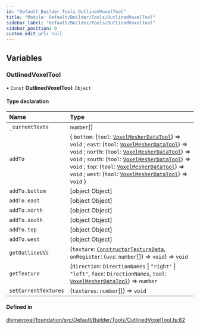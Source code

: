 ```yaml
---
id: "Default_Builder_Tools_OutlinedVoxelTool"
title: "Module: Default/Builder/Tools/OutlinedVoxelTool"
sidebar_label: "Default/Builder/Tools/OutlinedVoxelTool"
sidebar_position: 0
custom_edit_url: null
---
```


## Variables

### OutlinedVoxelTool

• `Const` **OutlinedVoxelTool**: `Object`

#### Type declaration

| Name | Type |
| :------ | :------ |
| `_currentTexts` | `number`[] |
| `addTo` | \{ `bottom`: (`tool`: [`VoxelMesherDataTool`](../classes/Default_Builder_Tools_VoxelMesherDataTool.VoxelMesherDataTool.md)) => `void` ; `east`: (`tool`: [`VoxelMesherDataTool`](../classes/Default_Builder_Tools_VoxelMesherDataTool.VoxelMesherDataTool.md)) => `void` ; `north`: (`tool`: [`VoxelMesherDataTool`](../classes/Default_Builder_Tools_VoxelMesherDataTool.VoxelMesherDataTool.md)) => `void` ; `south`: (`tool`: [`VoxelMesherDataTool`](../classes/Default_Builder_Tools_VoxelMesherDataTool.VoxelMesherDataTool.md)) => `void` ; `top`: (`tool`: [`VoxelMesherDataTool`](../classes/Default_Builder_Tools_VoxelMesherDataTool.VoxelMesherDataTool.md)) => `void` ; `west`: (`tool`: [`VoxelMesherDataTool`](../classes/Default_Builder_Tools_VoxelMesherDataTool.VoxelMesherDataTool.md)) => `void`  } |
| `addTo.bottom` | [object Object] |
| `addTo.east` | [object Object] |
| `addTo.north` | [object Object] |
| `addTo.south` | [object Object] |
| `addTo.top` | [object Object] |
| `addTo.west` | [object Object] |
| `getOutlineUVs` | (`texture`: [`ConstructorTextureData`](Textures_Constructor_types.md#constructortexturedata), `onRegister`: (`uvs`: `number`[]) => `void`) => `void` |
| `getTexture` | (`direction`: `DirectionNames` \| ``"right"`` \| ``"left"``, `face`: `DirectionNames`, `tool`: [`VoxelMesherDataTool`](../classes/Default_Builder_Tools_VoxelMesherDataTool.VoxelMesherDataTool.md)) => `number` |
| `setCurrentTextures` | (`textures`: `number`[]) => `void` |

#### Defined in

[divinevoxel/foundation/src/Default/Builder/Tools/OutlinedVoxelTool.ts:82](https://github.com/lucasdamianjohnson/DivineVoxelEngine/blob/596fa7391478620ed460dfb4856ff0a763b91c49/divinevoxel/foundation/src/Default/Builder/Tools/OutlinedVoxelTool.ts#L82)
